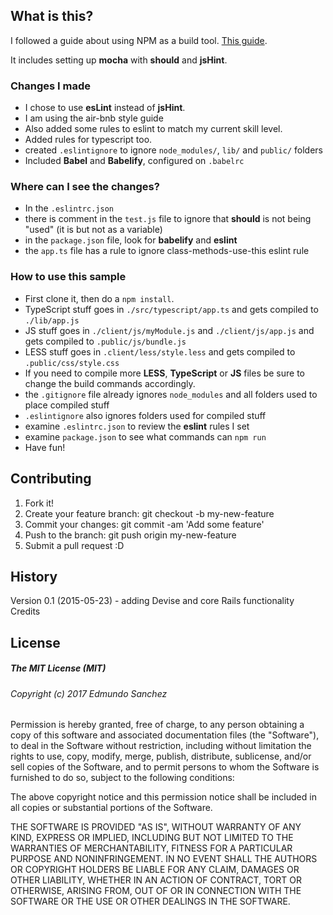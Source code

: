 ## What is this?

I followed a guide about using NPM as a build tool. [This guide]("https://medium.com/javascript-training/introduction-to-using-npm-as-a-build-tool-b41076f488b0").

It includes setting up **mocha** with **should** and **jsHint**.

### Changes I made

*   I chose to use **esLint** instead of **jsHint**.
*   I am using the air-bnb style guide
*   Also added some rules to eslint to match my current skill level.
*   Added rules for typescript too.
*   created `.eslintignore` to ignore `node_modules/`, `lib/` and `public/` folders
*   Included **Babel** and **Babelify**, configured on `.babelrc`

### Where can I see the changes?

*   In the `.eslintrc.json`
*   there is comment in the `test.js` file to ignore that **should** is not being "used" (it is but not as a variable)
*   in the `package.json` file, look for **babelify** and **eslint**
*   the `app.ts` file has a rule to ignore class-methods-use-this eslint rule

### How to use this sample

*   First clone it, then do a `npm install`.
*   TypeScript stuff goes in `./src/typescript/app.ts` and gets compiled to `./lib/app.js`
*   JS stuff goes in `./client/js/myModule.js` and `./client/js/app.js` and gets compiled to `.public/js/bundle.js`
*   LESS stuff goes in `.client/less/style.less` and gets compiled to `.public/css/style.css`
*   If you need to compile more **LESS**, **TypeScript** or **JS** files be sure to change the build commands accordingly.
*   the `.gitignore` file already ignores `node_modules` and all folders used to place compiled stuff
*   `.eslintignore` also ignores folders used for compiled stuff
*   examine `.eslintrc.json` to review the **eslint** rules I set
*   examine `package.json` to see what commands can `npm run`
*   Have fun!

## Contributing

1.  Fork it!
1.  Create your feature branch: git checkout -b my-new-feature
1.  Commit your changes: git commit -am 'Add some feature'
1.  Push to the branch: git push origin my-new-feature
1.  Submit a pull request :D

## History

Version 0.1 (2015-05-23) - adding Devise and core Rails functionality
Credits

## License

##### The MIT License (MIT)

###### Copyright (c) 2017 Edmundo Sanchez

Permission is hereby granted, free of charge, to any person obtaining a copy of this software and associated documentation files (the "Software"), to deal in the Software without restriction, including without limitation the rights to use, copy, modify, merge, publish, distribute, sublicense, and/or sell copies of the Software, and to permit persons to whom the Software is furnished to do so, subject to the following conditions:

The above copyright notice and this permission notice shall be included in all copies or substantial portions of the Software.

THE SOFTWARE IS PROVIDED "AS IS", WITHOUT WARRANTY OF ANY KIND, EXPRESS OR IMPLIED, INCLUDING BUT NOT LIMITED TO THE WARRANTIES OF MERCHANTABILITY, FITNESS FOR A PARTICULAR PURPOSE AND NONINFRINGEMENT. IN NO EVENT SHALL THE AUTHORS OR COPYRIGHT HOLDERS BE LIABLE FOR ANY CLAIM, DAMAGES OR OTHER LIABILITY, WHETHER IN AN ACTION OF CONTRACT, TORT OR OTHERWISE, ARISING FROM, OUT OF OR IN CONNECTION WITH THE SOFTWARE OR THE USE OR OTHER DEALINGS IN THE SOFTWARE.

